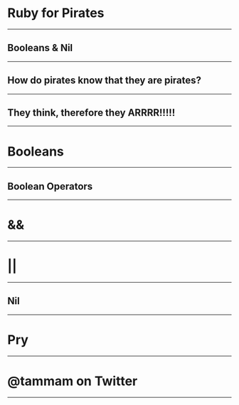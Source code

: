 # Ruby for Pirates

---

## Booleans & Nil

---

## How do pirates know that they are pirates?

---
## They think, therefore they ARRRR!!!!!

---

# Booleans

---

## Boolean Operators

---

# &&

---

# ||

---

## Nil

---

# Pry

---

# @tammam on Twitter

---